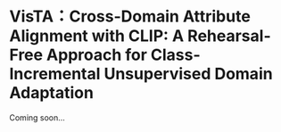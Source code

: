 # VisTA：Cross-Domain Attribute Alignment with CLIP: A Rehearsal-Free Approach for Class-Incremental Unsupervised Domain Adaptation
Coming soon...
